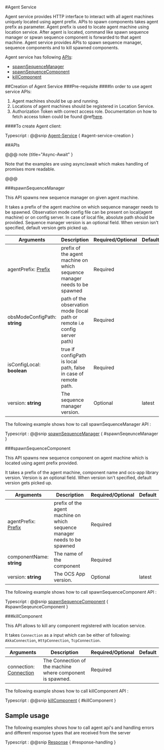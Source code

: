 #Agent Service

Agent service provides HTTP interface to interact with all agent machines uniquely located using agent prefix.
APIs to spawn components takes agent prefix as parameter. Agent prefix is used to locate agent machine using location service.
After agent is located, command like spawn sequence manager or spwan sequence component is forwarded to that agent machine.
Agent service provides APIs to spawn sequence manager, sequence components and to kill spawned components.

Agent service has following [APIs](#apis):

* [spawnSequenceManager](#spawnsequencemanager)
* [spawnSequenceComponent](#spawnsequencecomponent)
* [killComponent](#killcomponent)


##Creation of Agent Service
###Pre-requisite
####In order to use agent service APIs:

  1. Agent machines should be up and running.
  2. Locations of agent machines should be registered in Location Service.
  3. Authorization Token with correct access role.
     Documentation on how to fetch access token could be found @ref[here](../../aas/csw-aas-js.md).

####To create Agent client:

Typescript
:   @@snip [Agent-Service](../../../../../example/src/documentation/agent/AgentServiceExamples.ts) { #agent-service-creation }

##APIs

@@@ note {title="Async-Await" }

Note that the examples are using async/await which makes handling of promises more readable.

@@@

###spawnSequenceManager

   This API spawns new sequence manager on given agent machine.

   It takes a prefix of the agent machine on which sequence manager needs to be spawned. Observation mode config file can
   be present on local(agent machine) or on config server. In case of local file, absolute path should be provided.
   Sequence manager version is an optional field. When version isn't specified, default version gets picked up.


| Arguments                                                  | Description                                                                | Required/Optional |Default |
|-----------------------                                     | -------------------------------------------------------------------------  | ------------ | ----------- |
| agentPrefix: [Prefix](../../params/commands.html#prefix)   | prefix of the agent machine on which sequence manager needs to be spawned  | Required |   |
| obsModeConfigPath: **string**                              | path of the observation mode (local path or remote i.e config server path) | Required |  |
| isConfigLocal: **boolean**                                 | true if configPath is local path, false in case of remote path.            | Required |  |
| version: **string**                                        | The sequence manager version.           | Optional |  latest |

The following example shows how to call spawnSequenceManager API :

Typescript
:   @@snip [spawnSequenceManager](../../../../../example/src/documentation/agent/AgentServiceExamples.ts) { #spawnSeqeunceManager }

###spawnSequenceComponent

   This API spawns new sequence component on agent machine which is located using agent prefix provided.

   It takes a prefix of the agent machine, component name and ocs-app library version. Version is an optional field.
    When version isn't specified, default version gets picked up.

| Arguments                                                  | Description                                                                | Required/Optional | Default|
|-----------------------                                     | -------------------------------------------------------------------------  | ------------      |--------|
| agentPrefix: [Prefix](../../params/commands.html#prefix)   | prefix of the agent machine on which sequence manager needs to be spawned  | Required          |      |
| componentName: **string**                                  |The name of the component                                                   | Required          |      |
| version: **string**                                        | The OCS App version.                                                       | Optional          | latest |

The following example shows how to call spawnSequenceComponent API :

Typescript
:   @@snip [spawnSequenceComponent](../../../../../example/src/documentation/agent/AgentServiceExamples.ts) { #spawnSeqeunceComponent }

###killComponent

   This API allows to kill any component registered with location service.

   It takes `Connection` as a input which can be either of following: `AkkaConnection`, `HttpConnection`, `TcpConnection`.

| Arguments                                                  | Description                                                                | Required/Optional | Default|
|-----------------------                                     | -------------------------------------------------------------------------  | ------------      |--------|
| connection: [Connection](../../clients/location/location-service.html#connections)   | The Connection of the machine where component is spawned. | Required |      |

The following example shows how to call killComponent API :

Typescript
:   @@snip [killComponent](../../../../../example/src/documentation/agent/AgentServiceExamples.ts) { #killComponent }


## Sample usage

The following examples shows how to call agent api's and handling errors and different response types that are received from the server

Typescript
:   @@snip [Response](../../../../../example/src/documentation/agent/AgentServiceExamples.ts) { #response-handling }

